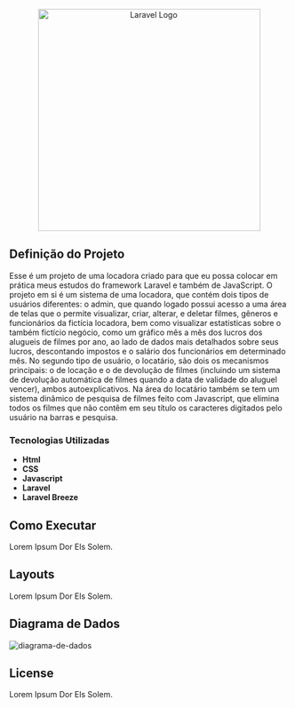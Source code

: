 <p align="center"><a href="https://laravel.com" target="_blank"><img src="https://raw.githubusercontent.com/laravel/art/master/logo-lockup/5%20SVG/2%20CMYK/1%20Full%20Color/laravel-logolockup-cmyk-red.svg" width="400" alt="Laravel Logo"></a></p>

## Definição do Projeto

Esse é um projeto de uma locadora criado para que eu possa colocar em prática meus estudos do framework Laravel e também de JavaScript. O projeto em si é um sistema de uma locadora, que contém dois tipos de usuários diferentes: o admin, que quando logado possui acesso a uma área de telas que o permite visualizar, criar, alterar, e deletar filmes, gêneros e funcionários da fictícia locadora, bem como visualizar estatísticas sobre o também fictício negócio, como um gráfico mês a mês dos lucros dos alugueis de filmes por ano, ao lado de dados mais detalhados sobre seus lucros, descontando impostos e o salário dos funcionários em determinado mês. No segundo tipo de usuário, o locatário, são dois os mecanismos principais: o de locação e o de devolução de filmes (incluindo um sistema de devolução automática de filmes quando a data de validade do aluguel vencer), ambos autoexplicativos. Na área do locatário também se tem um sistema dinâmico de pesquisa de filmes feito com Javascript, que elimina todos os filmes que não contêm em seu título os caracteres digitados pelo usuário na barras e pesquisa. 
### Tecnologias Utilizadas

- **Html**
- **CSS**
- **Javascript**
- **Laravel**
- **Laravel Breeze**

## Como Executar

Lorem Ipsum Dor Els Solem.

## Layouts

Lorem Ipsum Dor Els Solem.

## Diagrama de Dados

![diagrama-de-dados](https://images2.imgbox.com/03/3f/N5lxmkX2_o.png)

## License

Lorem Ipsum Dor Els Solem.
